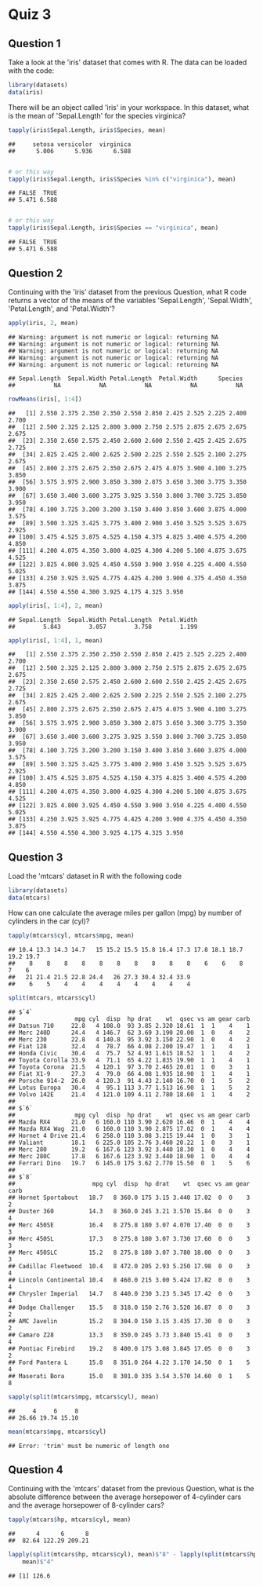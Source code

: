 Quiz 3
========================================================

Question 1
----------------------------
Take a look at the 'iris' dataset that comes with R. 
The data can be loaded with the code:


```r
library(datasets)
data(iris)
```


There will be an object called 'iris' in your workspace. In this dataset, what is the mean of 'Sepal.Length' for the species virginica?


```r
tapply(iris$Sepal.Length, iris$Species, mean)
```

```
##     setosa versicolor  virginica 
##      5.006      5.936      6.588
```

```r

# or this way
tapply(iris$Sepal.Length, iris$Species %in% c("virginica"), mean)
```

```
## FALSE  TRUE 
## 5.471 6.588
```

```r

# or this way
tapply(iris$Sepal.Length, iris$Species == "virginica", mean)
```

```
## FALSE  TRUE 
## 5.471 6.588
```



Question 2
-----------------------------------
Continuing with the 'iris' dataset from the previous Question, what R code returns a vector of the means of the variables 'Sepal.Length', 'Sepal.Width', 'Petal.Length', and 'Petal.Width'?

```r
apply(iris, 2, mean)
```

```
## Warning: argument is not numeric or logical: returning NA
## Warning: argument is not numeric or logical: returning NA
## Warning: argument is not numeric or logical: returning NA
## Warning: argument is not numeric or logical: returning NA
## Warning: argument is not numeric or logical: returning NA
```

```
## Sepal.Length  Sepal.Width Petal.Length  Petal.Width      Species 
##           NA           NA           NA           NA           NA
```

```r
rowMeans(iris[, 1:4])
```

```
##   [1] 2.550 2.375 2.350 2.350 2.550 2.850 2.425 2.525 2.225 2.400 2.700
##  [12] 2.500 2.325 2.125 2.800 3.000 2.750 2.575 2.875 2.675 2.675 2.675
##  [23] 2.350 2.650 2.575 2.450 2.600 2.600 2.550 2.425 2.425 2.675 2.725
##  [34] 2.825 2.425 2.400 2.625 2.500 2.225 2.550 2.525 2.100 2.275 2.675
##  [45] 2.800 2.375 2.675 2.350 2.675 2.475 4.075 3.900 4.100 3.275 3.850
##  [56] 3.575 3.975 2.900 3.850 3.300 2.875 3.650 3.300 3.775 3.350 3.900
##  [67] 3.650 3.400 3.600 3.275 3.925 3.550 3.800 3.700 3.725 3.850 3.950
##  [78] 4.100 3.725 3.200 3.200 3.150 3.400 3.850 3.600 3.875 4.000 3.575
##  [89] 3.500 3.325 3.425 3.775 3.400 2.900 3.450 3.525 3.525 3.675 2.925
## [100] 3.475 4.525 3.875 4.525 4.150 4.375 4.825 3.400 4.575 4.200 4.850
## [111] 4.200 4.075 4.350 3.800 4.025 4.300 4.200 5.100 4.875 3.675 4.525
## [122] 3.825 4.800 3.925 4.450 4.550 3.900 3.950 4.225 4.400 4.550 5.025
## [133] 4.250 3.925 3.925 4.775 4.425 4.200 3.900 4.375 4.450 4.350 3.875
## [144] 4.550 4.550 4.300 3.925 4.175 4.325 3.950
```

```r
apply(iris[, 1:4], 2, mean)
```

```
## Sepal.Length  Sepal.Width Petal.Length  Petal.Width 
##        5.843        3.057        3.758        1.199
```

```r
apply(iris[, 1:4], 1, mean)
```

```
##   [1] 2.550 2.375 2.350 2.350 2.550 2.850 2.425 2.525 2.225 2.400 2.700
##  [12] 2.500 2.325 2.125 2.800 3.000 2.750 2.575 2.875 2.675 2.675 2.675
##  [23] 2.350 2.650 2.575 2.450 2.600 2.600 2.550 2.425 2.425 2.675 2.725
##  [34] 2.825 2.425 2.400 2.625 2.500 2.225 2.550 2.525 2.100 2.275 2.675
##  [45] 2.800 2.375 2.675 2.350 2.675 2.475 4.075 3.900 4.100 3.275 3.850
##  [56] 3.575 3.975 2.900 3.850 3.300 2.875 3.650 3.300 3.775 3.350 3.900
##  [67] 3.650 3.400 3.600 3.275 3.925 3.550 3.800 3.700 3.725 3.850 3.950
##  [78] 4.100 3.725 3.200 3.200 3.150 3.400 3.850 3.600 3.875 4.000 3.575
##  [89] 3.500 3.325 3.425 3.775 3.400 2.900 3.450 3.525 3.525 3.675 2.925
## [100] 3.475 4.525 3.875 4.525 4.150 4.375 4.825 3.400 4.575 4.200 4.850
## [111] 4.200 4.075 4.350 3.800 4.025 4.300 4.200 5.100 4.875 3.675 4.525
## [122] 3.825 4.800 3.925 4.450 4.550 3.900 3.950 4.225 4.400 4.550 5.025
## [133] 4.250 3.925 3.925 4.775 4.425 4.200 3.900 4.375 4.450 4.350 3.875
## [144] 4.550 4.550 4.300 3.925 4.175 4.325 3.950
```



Question 3
----------------------------------
Load the 'mtcars' dataset in R with the following code

```r
library(datasets)
data(mtcars)
```


How can one calculate the average miles per gallon (mpg) by number of cylinders in the car (cyl)?

```r
tapply(mtcars$cyl, mtcars$mpg, mean)
```

```
## 10.4 13.3 14.3 14.7   15 15.2 15.5 15.8 16.4 17.3 17.8 18.1 18.7 19.2 19.7 
##    8    8    8    8    8    8    8    8    8    8    6    6    8    7    6 
##   21 21.4 21.5 22.8 24.4   26 27.3 30.4 32.4 33.9 
##    6    5    4    4    4    4    4    4    4    4
```

```r
split(mtcars, mtcars$cyl)
```

```
## $`4`
##                 mpg cyl  disp  hp drat    wt  qsec vs am gear carb
## Datsun 710     22.8   4 108.0  93 3.85 2.320 18.61  1  1    4    1
## Merc 240D      24.4   4 146.7  62 3.69 3.190 20.00  1  0    4    2
## Merc 230       22.8   4 140.8  95 3.92 3.150 22.90  1  0    4    2
## Fiat 128       32.4   4  78.7  66 4.08 2.200 19.47  1  1    4    1
## Honda Civic    30.4   4  75.7  52 4.93 1.615 18.52  1  1    4    2
## Toyota Corolla 33.9   4  71.1  65 4.22 1.835 19.90  1  1    4    1
## Toyota Corona  21.5   4 120.1  97 3.70 2.465 20.01  1  0    3    1
## Fiat X1-9      27.3   4  79.0  66 4.08 1.935 18.90  1  1    4    1
## Porsche 914-2  26.0   4 120.3  91 4.43 2.140 16.70  0  1    5    2
## Lotus Europa   30.4   4  95.1 113 3.77 1.513 16.90  1  1    5    2
## Volvo 142E     21.4   4 121.0 109 4.11 2.780 18.60  1  1    4    2
## 
## $`6`
##                 mpg cyl  disp  hp drat    wt  qsec vs am gear carb
## Mazda RX4      21.0   6 160.0 110 3.90 2.620 16.46  0  1    4    4
## Mazda RX4 Wag  21.0   6 160.0 110 3.90 2.875 17.02  0  1    4    4
## Hornet 4 Drive 21.4   6 258.0 110 3.08 3.215 19.44  1  0    3    1
## Valiant        18.1   6 225.0 105 2.76 3.460 20.22  1  0    3    1
## Merc 280       19.2   6 167.6 123 3.92 3.440 18.30  1  0    4    4
## Merc 280C      17.8   6 167.6 123 3.92 3.440 18.90  1  0    4    4
## Ferrari Dino   19.7   6 145.0 175 3.62 2.770 15.50  0  1    5    6
## 
## $`8`
##                      mpg cyl  disp  hp drat    wt  qsec vs am gear carb
## Hornet Sportabout   18.7   8 360.0 175 3.15 3.440 17.02  0  0    3    2
## Duster 360          14.3   8 360.0 245 3.21 3.570 15.84  0  0    3    4
## Merc 450SE          16.4   8 275.8 180 3.07 4.070 17.40  0  0    3    3
## Merc 450SL          17.3   8 275.8 180 3.07 3.730 17.60  0  0    3    3
## Merc 450SLC         15.2   8 275.8 180 3.07 3.780 18.00  0  0    3    3
## Cadillac Fleetwood  10.4   8 472.0 205 2.93 5.250 17.98  0  0    3    4
## Lincoln Continental 10.4   8 460.0 215 3.00 5.424 17.82  0  0    3    4
## Chrysler Imperial   14.7   8 440.0 230 3.23 5.345 17.42  0  0    3    4
## Dodge Challenger    15.5   8 318.0 150 2.76 3.520 16.87  0  0    3    2
## AMC Javelin         15.2   8 304.0 150 3.15 3.435 17.30  0  0    3    2
## Camaro Z28          13.3   8 350.0 245 3.73 3.840 15.41  0  0    3    4
## Pontiac Firebird    19.2   8 400.0 175 3.08 3.845 17.05  0  0    3    2
## Ford Pantera L      15.8   8 351.0 264 4.22 3.170 14.50  0  1    5    4
## Maserati Bora       15.0   8 301.0 335 3.54 3.570 14.60  0  1    5    8
```

```r
sapply(split(mtcars$mpg, mtcars$cyl), mean)
```

```
##     4     6     8 
## 26.66 19.74 15.10
```

```r
mean(mtcars$mpg, mtcars$cyl)
```

```
## Error: 'trim' must be numeric of length one
```


Question 4
---------------------
Continuing with the 'mtcars' dataset from the previous Question, what is the absolute difference between the average horsepower of 4-cylinder cars and the average horsepower of 8-cylinder cars?



```r
tapply(mtcars$hp, mtcars$cyl, mean)
```

```
##      4      6      8 
##  82.64 122.29 209.21
```

```r
lapply(split(mtcars$hp, mtcars$cyl), mean)$"8" - lapply(split(mtcars$hp, mtcars$cyl), 
    mean)$"4"
```

```
## [1] 126.6
```


